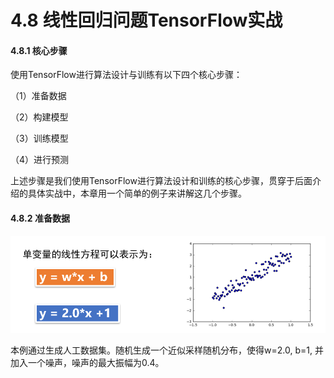# 4.8 线性回归问题TensorFlow实战

#### 4.8.1 核心步骤

使用TensorFlow进行算法设计与训练有以下四个核心步骤：

（1）准备数据

（2）构建模型

（3）训练模型

（4）进行预测

上述步骤是我们使用TensorFlow进行算法设计和训练的核心步骤，贯穿于后面介绍的具体实战中，本章用一个简单的例子来讲解这几个步骤。

#### 4.8.2 准备数据

![&#x56FE;4-12 &#x7EBF;&#x6027;&#x65B9;&#x7A0B;](../.gitbook/assets/bu-huo%20%282%29.PNG)

本例通过生成人工数据集。随机生成一个近似采样随机分布，使得w=2.0, b=1, 并加入一个噪声，噪声的最大振幅为0.4。

